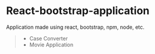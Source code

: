 # React-bootstrap-application
Application made using react, bootstrap, npm, node, etc.

> -  Case Converter
> -  Movie Application

